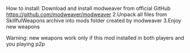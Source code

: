 How to install:
Download and install modweaver from official GitHub https://github.com/modweaver/modweaver
2.Unpack all files from SkillfulWeapons archive into mods folder created by modweaver
3.Enjoy new weapons

Warning: new weapons work only if this mod installed in both players and you playing p2p
